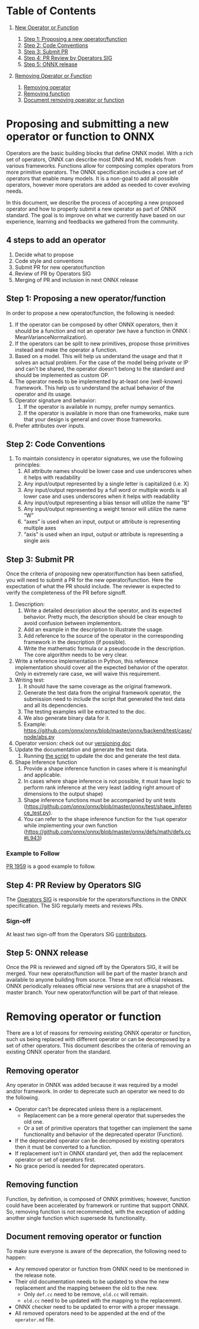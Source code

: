 # Table of Contents
1. [New Operator or Function](#new_operator_or_function)
    1. [Step 1: Proposing a new operator/function](#step1_new_operator_or_function)
    2. [Step 2: Code Conventions](#step2_code_conventions)
    3. [Step 3: Submit PR](#step3_new_operator_or_function)
    4. [Step 4: PR Review by Operators SIG](#step4_new_operator_or_function)
    5. [Step 5: ONNX release](#step5_new_operator_or_function)

2. [Removing Operator or Function](#removing_operator_or_function)
    1. [Removing operator](#removing_operator)
    2. [Removing function](#removing_function)
    3. [Document removing operator or function](#document_removing_operator_or_function)

# Proposing and submitting a new operator or function to ONNX <a name="new_operator_or_function"></a>

Operators are the basic building blocks that define ONNX model. With a rich set of operators, ONNX can describe most DNN and ML models from various frameworks. Functions allow for composing complex operators from more primitive operators. The ONNX specification includes a core set of operators that enable many models. It is a non-goal to add all possible operators, however more operators are added as needed to cover evolving needs.

In this document, we describe the process of accepting a new proposed operator and how to properly submit a new operator as part of ONNX standard. The goal is to improve on what we currently have based on our experience, learning and feedbacks we gathered from the community.

## 4 steps to add an operator <a name="steps_to_add_an_operator"></a>
1. Decide what to propose
2. Code style and conventions
3. Submit PR for new operator/function
4. Review of PR by Operators SIG
5. Merging of PR and inclusion in next ONNX release

## Step 1: Proposing a new operator/function <a name="step1_new_operator_or_function"></a>
In order to propose a new operator/function, the following is needed:
1. If the operator can be composed by other ONNX operators, then it should be a function and not an operator (we have a function in ONNX : MeanVarianceNormalization).
2. If the operators can be split to new primitives, propose those primitives instead and make the operator a function.
3. Based on a model. This will help us understand the usage and that it solves an actual problem. For the case of the model being private or IP and can't be shared, the operator doesn't belong to the standard and should be implemented as custom OP.
4. The operator needs to be implemented by at-least one (well-known) framework. This help us to understand the actual behavior of the operator and its usage.
5. Operator signature and behavior:
    1. If the operator is available in numpy, prefer numpy semantics.
    2. If the operator is available in more than one frameworks, make sure that your design is general and cover those frameworks.
6. Prefer attributes over inputs.

## Step 2: Code Conventions <a name="step2_code_conventions"></a>
1. To maintain consistency in operator signatures, we use the following principles:
    1.  All attribute names should be lower case and use underscores when it helps with readability
    2. Any input/output represented by a single letter is capitalized (i.e. X)
    3. Any input/output represented by a full word or multiple words is all lower case and uses underscores when it helps with readability
    4. Any input/output representing a bias tensor will utilize the name "B"
    5. Any input/output representing a weight tensor will utilize the name “W”
    6. “axes” is used when an input, output or attribute is representing multiple axes
    7. “axis” is used when an input, output or attribute is representing a single axis

## Step 3: Submit PR <a name="step3_new_operator_or_function"></a>
Once the criteria of proposing new operator/function has been satisfied, you will need to submit a PR for the new operator/function. Here the expectation of what the PR should include. The reviewer is expected to verify the completeness of the PR before signoff.
1. Description:
    1. Write a detailed description about the operator, and its expected behavior. Pretty much, the description should be clear enough to avoid confusion between implementors.
    2. Add an example in the description to illustrate the usage.
    3. Add reference to the source of the operator in the corresponding framework in the description (if possible).
    4. Write the mathematic formula or a pseudocode in the description. The core algorithm needs to be very clear.
2. Write a reference implementation in Python, this reference implementation should cover all the expected behavior of the operator. Only in extremely rare case, we will waive this requirement.
3. Writing test:
    1. It should have the same coverage as the original framework.
    2. Generate the test data from the original framework operator, the submission need to include the script that generated the test data and all its depencdencies.
    3. The testing examples will be extracted to the doc. 
    4. We also generate binary data for it. 
    5. Example: https://github.com/onnx/onnx/blob/master/onnx/backend/test/case/node/abs.py
4. Operator version: check out our
[versioning doc](https://github.com/fdwr/onnx/blob/master/docs/Versioning.md#operator-versioning)    
5. Update the documentation and generate the test data.
    1. Running [the script](https://github.com/onnx/onnx/blob/master/tools/update_doc.sh)
to update the doc and generate the test data.
6. Shape Inference function 
    1. Provide a shape inference function in cases where it is meaningful and applicable.
    2. In cases where shape inference is not possible, it must have logic to perform 
rank inference at the very least (adding right amount of dimensions to the output shape)
    3. Shape inference functions must be accompanied by unit tests (https://github.com/onnx/onnx/blob/master/onnx/test/shape_inference_test.py).
    4. You can refer to the shape inference function for the `TopK` operator while implementing your own function (https://github.com/onnx/onnx/blob/master/onnx/defs/math/defs.cc#L943)

### Example to Follow
[PR 1959](https://github.com/onnx/onnx/pull/1959) is a good example to follow.

## Step 4: PR Review by Operators SIG <a name="step4_new_operator_or_function"></a>
The [Operators SIG](https://github.com/onnx/sigs/tree/master/operators) is responsible for the operators/functions in the ONNX specification. The SIG regularly meets and reviews PRs.

### Sign-off
At least two sign-off from the Operators SIG [contributors](https://github.com/onnx/onnx/tree/master/community#community-roles).

## Step 5: ONNX release <a name="step5_new_operator_or_function"></a>
Once the PR is reviewed and signed off by the Operators SIG, it will be merged. Your new operator/function will be part of the master branch and available to anyone building from source. These are not official releases. ONNX periodically releases official new versions that are a snapshot of the master branch. Your new operator/function will be part of that release.

# Removing operator or function <a name="removing_operator_or_function"></a>
There are a lot of reasons for removing existing ONNX operator or function, such us being replaced with different operator or can be decomposed by a set of other operators. This document describes the criteria of removing an existing ONNX operator from the standard.

## Removing operator <a name="removing_operator"></a>
Any operator in ONNX was added because it was required by a model and/or framework. In order to deprecate such an operator we need to do the following.
* Operator can’t be deprecated unless there is a replacement.
    * Replacement can be a more general operator that supersedes the old one.
    * Or a set of primitive operators that together can implement the same functionality and behavior of the deprecated operator (Function).
* If the deprecated operator can be decomposed by existing operators then it must be converted to a function.
* If replacement isn’t in ONNX standard yet, then add the replacement operator or set of operators first.
* No grace period is needed for deprecated operators.

## Removing function <a name="removing_function"></a>
Function, by definition, is composed of ONNX primitives; however, function could have been accelerated by framework or runtime that support ONNX. So, removing function is not recommended, with the exception of adding another single function which supersede its functionality.

## Document removing operator or function <a name="document_removing_operator_or_function"></a>
To make sure everyone is aware of the deprecation, the following need to happen:
* Any removed operator or function from ONNX need to be mentioned in the release note.
* Their old documentation needs to be updated to show the new replacement and the mapping between the old to the new.
    * Only `def.cc` need to be remove, `old.cc` will remain.
    * `old.cc` need to be updated with the mapping to the replacement.
* ONNX checker need to be updated to error with a proper message.
* All removed operators need to be appended at the end of the `operator.md` file.